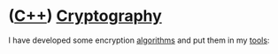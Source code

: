 # ([C++](Cpp.md)) [Cryptography](CppCryptography.md)

I have developed some encryption [algorithms](CppAlgorithm.md) and put
them in my [tools](https://github.com/richelbilderbeek/tools):
